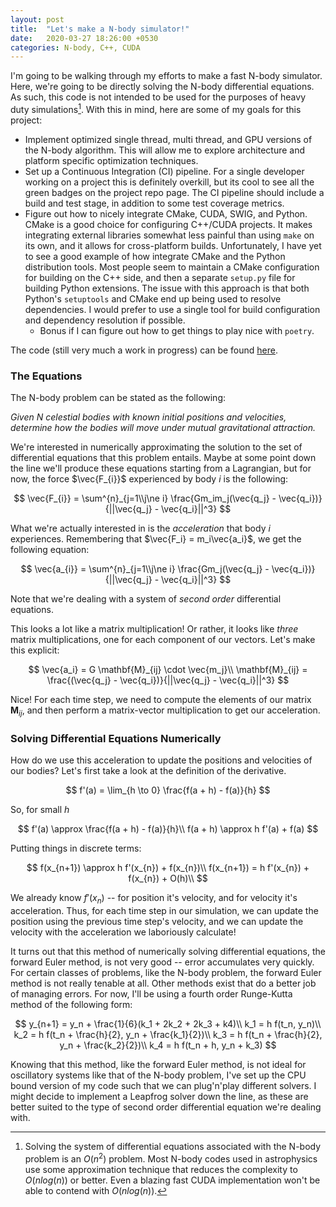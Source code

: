 ```yaml
---
layout: post
title:  "Let's make a N-body simulator!"
date:   2020-03-27 18:26:00 +0530
categories: N-body, C++, CUDA
---
```


I'm going to be walking through my efforts to make a fast N-body simulator. Here, we're going to be directly solving the N-body differential equations. As such, this code is not intended to be used for the purposes of heavy duty simulations[^1]. With this in mind, here are some of my goals for this project:

- Implement optimized single thread, multi thread, and GPU versions of the N-body algorithm. This will allow me to explore architecture and platform specific optimization techniques.
- Set up a Continuous Integration (CI) pipeline. For a single developer working on a project this is definitely overkill, but its cool to see all the green badges on the project repo page. The CI pipeline should include a build and test stage, in addition to some test coverage metrics.
- Figure out how to nicely integrate CMake, CUDA, SWIG, and Python. CMake is a good choice for configuring C++/CUDA projects. It makes integrating external libraries somewhat less painful than using `make` on its own, and it allows for cross-platform builds. Unfortunately, I have yet to see a good example of how integrate CMake and the Python distribution tools. Most people seem to maintain a CMake configuration for building on the C++ side, and then a separate `setup.py` file for building Python extensions. The issue with this approach is that both Python's `setuptools` and CMake end up being used to resolve dependencies. I would prefer to use a single tool for build configuration and dependency resolution if possible.
  - Bonus if I can figure out how to get things to play nice with `poetry`.

The code (still very much a work in progress) can be found [here](https://gitlab.com/dean-shaff/n-body).

### The Equations

The N-body problem can be stated as the following:

*Given $N$ celestial bodies with known initial positions and velocities, determine how the bodies will move under mutual gravitational attraction.*

We're interested in numerically approximating the solution to the set of differential equations that this problem entails. Maybe at some point down the line we'll produce these equations starting from a Lagrangian, but for now, the force $\vec{F_{i}}$ experienced by body $i$ is the following:

$$
\vec{F_{i}} = \sum^{n}_{j=1\\j\ne i} \frac{Gm_im_j(\vec{q_j} - \vec{q_i})}{||\vec{q_j} - \vec{q_i}||^3}
$$

What we're actually interested in is the *acceleration* that body $i$ experiences. Remembering that $\vec{F_i} = m_i\vec{a_i}$, we get the following equation:

$$
\vec{a_{i}} = \sum^{n}_{j=1\\j\ne i} \frac{Gm_j(\vec{q_j} - \vec{q_i})}{||\vec{q_j} - \vec{q_i}||^3}
$$

Note that we're dealing with a system of *second order* differential equations.

This looks a lot like a matrix multiplication! Or rather, it looks like *three* matrix multiplications, one for each component of our vectors. Let's make this explicit:

$$
\vec{a_i} = G \mathbf{M}_{ij} \cdot \vec{m_j}\\
\mathbf{M}_{ij} = \frac{(\vec{q_j} - \vec{q_i})}{||\vec{q_j} - \vec{q_i}||^3}
$$

Nice! For each time step, we need to compute the elements of our matrix $\mathbf{M}_{ij}$, and then perform a matrix-vector multiplication to get our acceleration.

### Solving Differential Equations Numerically

How do we use this acceleration to update the positions and velocities of our bodies? Let's first take a look at the definition of the derivative.

$$
f'(a) = \lim_{h \to 0} \frac{f(a + h) - f(a)}{h}
$$

So, for small $h$

$$
f'(a) \approx \frac{f(a + h) - f(a)}{h}\\
f(a + h) \approx h f'(a) + f(a)
$$

Putting things in discrete terms:

$$
f(x_{n+1}) \approx h f'(x_{n}) + f(x_{n})\\
f(x_{n+1}) = h f'(x_{n}) + f(x_{n}) + O(h)\\
$$

We already know $f'(x_n)$ -- for position it's velocity, and for velocity it's acceleration. Thus, for each time step in our simulation, we can update the position using the previous time step's velocity, and we can update the velocity with the acceleration we laboriously calculate!

It turns out that this method of numerically solving differential equations, the forward Euler method, is not very good -- error accumulates very quickly.  For certain classes of problems, like the N-body problem, the forward Euler method is not really tenable at all. Other methods exist that do a better job of managing errors. For now, I'll be using a fourth order Runge-Kutta method of the following form:

$$
y_{n+1} = y_n + \frac{1}{6}(k_1 + 2k_2 + 2k_3 + k4)\\
k_1 = h f(t_n, y_n)\\
k_2 = h f(t_n + \frac{h}{2}, y_n + \frac{k_1}{2})\\
k_3 = h f(t_n + \frac{h}{2}, y_n + \frac{k_2}{2})\\
k_4 = h f(t_n + h, y_n + k_3)
$$

Knowing that this method, like the forward Euler method, is not ideal for oscillatory systems like that of the N-body problem, I've set up the CPU bound version of my code such that we can plug'n'play different solvers. I might decide to implement a Leapfrog solver down the line, as these are better suited to the type of second order differential equation we're dealing with.

[^1]: Solving the system of differential equations associated with the N-body problem is an $O(n^2)$ problem. Most N-body codes used in astrophysics use some approximation technique that reduces the complexity to $O(nlog(n))$ or better. Even a blazing fast CUDA implementation won't be able to contend with $O(nlog(n))$.
